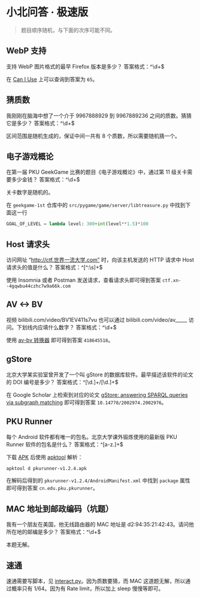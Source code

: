 # 小北问答 · 极速版

> 题目顺序随机，与下面的次序可能不同。

## WebP 支持

支持 WebP 图片格式的最早 Firefox 版本是多少？
答案格式：^\d+$

在 [Can I Use](https://caniuse.com/?search=webp) 上可以查询到答案为 `65`。

## 猜质数

我刚刚在脑海中想了一个介于 9967888929 到 9967889236 之间的质数。猜猜它是多少？
答案格式：^\d+$

区间范围是随机生成的，保证中间一共有 8 个质数，所以需要随机猜一个。

## 电子游戏概论

在第一届 PKU GeekGame 比赛的题目《电子游戏概论》中，通过第 11 级关卡需要多少金钱？
答案格式：^\d+$

关卡数字是随机的。

在 `geekgame-1st` 仓库中的 `src/pygame/game/server/libtreasure.py` 中找到下面这一行

```py
GOAL_OF_LEVEL = lambda level: 300+int(level**1.5)*100
```

## Host 请求头

访问网址 “http://ctf.世界一流大学.com” 时，向该主机发送的 HTTP 请求中 Host 请求头的值是什么？
答案格式：^[^:\s]+$

使用 Insomnia 或者 Postman 发送请求，查看请求头即可得到答案 `ctf.xn--4gqwbu44czhc7w9a66k.com`

## AV <-> BV

视频 bilibili.com/video/BV1EV411s7vu 也可以通过 bilibili.com/video/av_____ 访问。下划线内应填什么数字？
答案格式：^\d+$

使用 [av-bv 转换器](https://ivanlulyf.github.io/bilibili-av-bv-converter/) 即可得到答案 `418645518`。

## gStore

北京大学某实验室曾开发了一个叫 gStore 的数据库软件。最早描述该软件的论文的 DOI 编号是多少？
答案格式：^[\d.]+\/[\d.]+$

在 Google Scholar 上检索到对应的论文 [gStore: answering SPARQL queries via subgraph matching](https://dl.acm.org/doi/abs/10.14778/2002974.2002976?casa_token=ewohkNyvuN0AAAAA:0NwOI7DJS2mthcRmwj5rObi3PyFSYvpa_AnZnMlDwzmxpyZQW6vVx6l0AtuDME2gt-KwCUZfp-_yKUc) 即可得到答案 `10.14778/2002974.2002976`。

## PKU Runner

每个 Android 软件都有唯一的包名。北京大学课外锻炼使用的最新版 PKU Runner 软件的包名是什么？
答案格式：^[a-z.]+$

下载 [APK](https://github.com/pku-runner/pku-runner.github.io/releases/download/v1.2.4/pkurunner-v1.2.4.apk) 后使用 [apktool](https://ibotpeaches.github.io/Apktool/install/) 解析：

```sh
apktool d pkurunner-v1.2.4.apk
```

在解码后得到的 `pkurunner-v1.2.4/AndroidManifest.xml` 中找到 `package` 属性即可得到答案 `cn.edu.pku.pkurunner`。

## MAC 地址到邮政编码（坑题）

我有一个朋友在美国，他无线路由器的 MAC 地址是 d2:94:35:21:42:43。请问他所在地的邮编是多少？
答案格式：^\d+$

本题无解。

## 速通

速通需要写脚本，见 [interact.py](./interact.py)。因为质数要猜，而 MAC 这道题无解，所以通过概率只有 1/64。因为有 Rate limit，所以加上 sleep 慢慢等即可。
